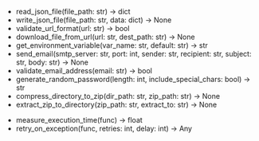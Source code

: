 <!-- Utility functions -->
- read_json_file(file_path: str) -> dict
- write_json_file(file_path: str, data: dict) -> None
- validate_url_format(url: str) -> bool
- download_file_from_url(url: str, dest_path: str) -> None
- get_environment_variable(var_name: str, default: str) -> str
- send_email(smtp_server: str, port: int, sender: str, recipient: str, subject: str, body: str) -> None
- validate_email_address(email: str) -> bool
- generate_random_password(length: int, include_special_chars: bool) -> str
- compress_directory_to_zip(dir_path: str, zip_path: str) -> None
- extract_zip_to_directory(zip_path: str, extract_to: str) -> None

<!-- Decorators -->
- measure_execution_time(func) -> float
- retry_on_exception(func, retries: int, delay: int) -> Any
